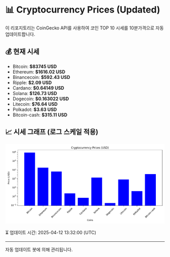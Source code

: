 
# 📊 Cryptocurrency Prices (Updated)

이 리포지토리는 CoinGecko API를 사용하여 코인 TOP 10 시세를 10분가격으로 자동 업데이트합니다.

## 💰 현재 시세
- Bitcoin: **$83745 USD**
- Ethereum: **$1616.02 USD**
- Binancecoin: **$592.43 USD**
- Ripple: **$2.09 USD**
- Cardano: **$0.64149 USD**
- Solana: **$126.73 USD**
- Dogecoin: **$0.163022 USD**
- Litecoin: **$76.64 USD**
- Polkadot: **$3.63 USD**
- Bitcoin-cash: **$315.11 USD**

## 📈 시세 그래프 (로그 스케일 적용)
![Crypto Prices](crypto_prices.png)

⏳ 업데이트 시간: 2025-04-12 13:32:00 (UTC)

---
자동 업데이트 봇에 의해 관리됩니다.
